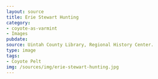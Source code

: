 ```yaml
---
layout: source
title: Erie Stewart Hunting
category: 
- coyote-as-varmint
- Images
pubdate: 
source: Uintah County Library, Regional History Center.
type: image
tags: 
- Coyote Pelt
img: /sources/img/erie-stewart-hunting.jpg 
---
```

